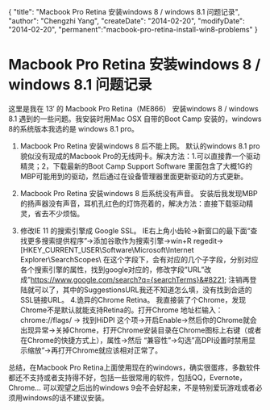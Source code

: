 {
    "title": "Macbook Pro Retina 安装windows 8 / windows 8.1 问题记录",
    "author": "Chengzhi Yang",
    "createDate": "2014-02-20",
    "modifyDate": "2014-02-20",
    "permanent":"macbook-pro-retina-install-win8-problems"
}

# Macbook Pro Retina 安装windows 8 / windows 8.1 问题记录

这里是我在 13′ 的 Macbook Pro Retina（ME866） 安装windows 8 / windows 8.1 遇到的一些问题。我安装时用Mac OSX 自带的Boot Camp 安装的，windows 8的系统版本我选的是 windows 8.1 pro。
1. Macbook Pro Retina 安装windows 8 后不能上网。
默认的windows 8.1 pro貌似没有现成的Macbook Pro的无线网卡。解决方法：1.可以直接靠一个驱动精灵；2，下载最新的Boot Camp Support Software 里面包含了大概1G的MBP可能用到的驱动，然后通过在设备管理器里面更新驱动的方式更新。

2. Macbook Pro Retina 安装windows 8 后系统没有声音。
安装后我发现MBP的扬声器没有声音，耳机孔红色的灯饰亮着的，解决方法：直接下载驱动精灵，省去不少烦恼。

3. 修改IE 11 的搜索引擎成 Google SSL。
IE右上角小齿轮->新窗口的最下面“查找更多搜索提供程序”->添加谷歌作为搜索引擎->win+R regedit->[HKEY_CURRENT_USER\Software\Microsoft\Internet Explorer\SearchScopes\ 在这个字段下，会有对应的几个子字段，分别对应各个搜索引擎的属性，找到google对应的，修改字段”URL”改成”https://www.google.com/search?q={searchTerms}&#8221; 注销再登陆就可以了，其中的SuggestionsURL我还不知道怎么填，没有找到合适的SSL链接URL。
4.诡异的Chrome Retina。
我直接装了个Chrome，发现Chrome不是默认就能支持Retina的。打开Chrome 地址栏输入：chrome://flags/ -> 找到HiDPI 这个项->开启Enable->然后你的Chrome就会出现异常->关掉Chrome，打开Chrome安装目录在Chrome图标上右键（或者在Chrome的快捷方式上），属性->然后 “兼容性”->勾选”高DPI设置时禁用显示缩放”->再打开Chrome就应该相对正常了。


总结，在Macbook Pro Retina上面使用现在的windows，确实很蛋疼，多数软件都还不支持或者支持得不好，包括一些很常用的软件，包括QQ，Evernote，Chrome… 可以观望之后出的windows 9会不会好起来，不是特别爱玩游戏或者必须用windows的话不建议安装。
